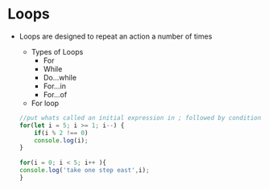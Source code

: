 # Loops

- Loops are designed to repeat an action a number of times
  - Types of Loops
    - For 
    - While
    - Do...while
    - For...in
    - For...of
  - For loop


  ```js
  //put whats called an initial expression in ; followed by condition; followed by incriment expression
  for(let i = 5; i >= 1; i--) {
      if(i % 2 !== 0)   
      console.log(i);
  }
 
  for(i = 0; i < 5; i++ ){
  console.log('take one step east',i);
  }

```
